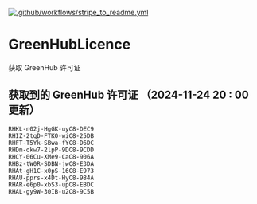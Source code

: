 [![.github/workflows/stripe_to_readme.yml](https://github.com/zjx-kimi/GreenHubLicence/actions/workflows/stripe_to_readme.yml/badge.svg)](https://github.com/zjx-kimi/GreenHubLicence/actions/workflows/stripe_to_readme.yml)
# GreenHubLicence
获取 GreenHub 许可证
## 获取到的 GreenHub 许可证 （2024-11-24 20 : 00 更新）
```
RHKL-n02j-HgGK-uyC8-DEC9
RHIZ-2tqD-FTKO-wiC8-25DB
RHFT-T5Yk-SBwa-fYC8-D6DC
RHDm-okw7-2lpP-9DC8-9CDD
RHCY-06Cu-XMe9-CaC8-906A
RHBz-tW0R-SDBN-jwC8-E3DA
RHAt-gH1C-x0pS-16C8-E973
RHAU-pprs-x4Dt-HyC8-984A
RHAR-e6p0-xbS3-upC8-EBDC
RHAL-gy9W-30IB-u2C8-9C5B
```
